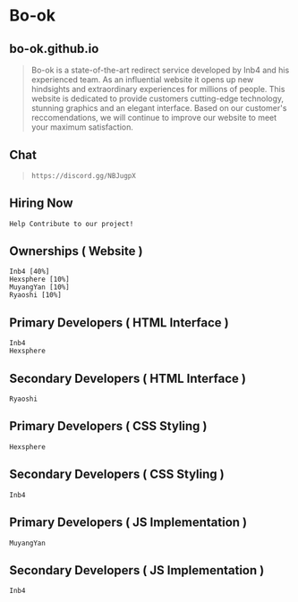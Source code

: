 # Bo-ok 
## bo-ok.github.io

> Bo-ok is a state-of-the-art redirect service developed by Inb4 and his experienced team. As an influential website it opens up new hindsights and extraordinary experiences for millions of people. This website is dedicated to provide customers cutting-edge technology, stunning graphics and an elegant interface. Based on our customer's reccomendations, we will continue to improve our website to meet your maximum satisfaction.

## Chat
>`
https://discord.gg/NBJugpX
`
## Hiring Now
```
Help Contribute to our project!
```
## Ownerships ( Website )
```
Inb4 [40%]
Hexsphere [10%]
MuyangYan [10%]
Ryaoshi [10%]
```
## Primary Developers ( HTML Interface )
```
Inb4
Hexsphere
```
## Secondary Developers ( HTML Interface )
```
Ryaoshi
```
## Primary Developers ( CSS Styling )
```
Hexsphere
```
## Secondary Developers ( CSS Styling )
```
Inb4
```

## Primary Developers ( JS Implementation )
```
MuyangYan
```
## Secondary Developers ( JS Implementation )
```
Inb4
```

